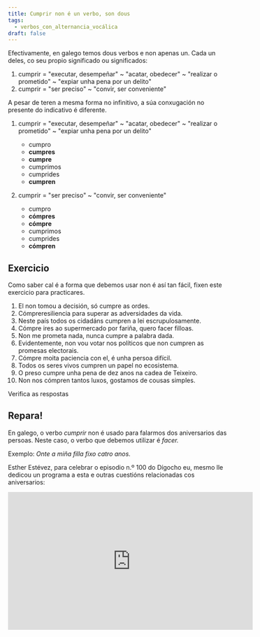 ```yaml
---
title: Cumprir non é un verbo, son dous
tags:
  - verbos_con_alternancia_vocálica
draft: false
---
```

Efectivamente, en galego temos dous verbos e non apenas un. Cada un deles, co seu propio significado ou significados: 

1. cumprir = "executar, desempeñar" \~ "acatar, obedecer" \~ "realizar o prometido" ~ "expiar unha pena por un delito"
2. cumprir = "ser preciso" ~ "convir, ser conveniente"

A pesar de teren a mesma forma no infinitivo, a súa conxugación no presente do indicativo é diferente.

1. cumprir = "executar, desempeñar" \~ "acatar, obedecer" \~ "realizar o prometido" ~ "expiar unha pena por un delito"

   * cumpro
   * **cumpres**
   * **cumpre**
   * cumprimos
   * cumprides
   * **cumpren**
2. cumprir = "ser preciso" ~ "convir, ser conveniente"

   * cumpro
   * **cómpres**
   * **cómpre**
   * cumprimos
   * cumprides
   * **cómpren**

## Exercicio

Como saber cal é a forma que debemos usar non é así tan fácil, fixen este exercicio para practicares.

1. El non tomou a decisión, só <e-answer>cumpre</e-answer> as ordes.
2. <e-answer>Cómpre</e-answer>resiliencia para superar as adversidades da vida.
3. Neste país todos os cidadáns <e-answer>cumpren</e-answer> a lei escrupulosamente.
4. <e-answer>Cómpre</e-answer> ires ao supermercado por fariña, quero facer filloas.
5. Non me prometa nada, nunca <e-answer>cumpre</e-answer> a palabra dada.
6. Evidentemente, non vou votar nos políticos que non <e-answer>cumpren</e-answer> as promesas electorais.
7. <e-answer>Cómpre</e-answer> moita paciencia con el, é unha persoa difícil.
8. Todos os seres vivos <e-answer>cumpren</e-answer> un papel no ecosistema.
9. O preso <e-answer>cumpre</e-answer> unha pena de dez anos na cadea de Teixeiro.
10. Non nos <e-answer>cómpren</e-answer> tantos luxos, gostamos de cousas simples.

<e-validate>Verifica as respostas</e-validate>

## Repara!

En galego, o verbo *cumprir* non é usado para falarmos dos aniversarios das persoas. Neste caso, o verbo que debemos utilizar é *facer.*

Exemplo: *Onte a miña filla fixo catro anos.*

Esther Estévez, para celebrar o episodio n.º 100 do Dígocho eu, mesmo lle dedicou un programa a esta e outras cuestións relacionadas cos aniversarios:

<iframe width="560" height="315" src="https://www.youtube.com/embed/efGoXBkm0nI" title="YouTube video player" frameborder="0" allow="accelerometer; autoplay; clipboard-write; encrypted-media; gyroscope; picture-in-picture; web-share" allowfullscreen></iframe>